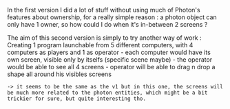 In the first version I did a lot of stuff without using much of Photon's features about ownership, for a really simple reason : 
a photon object can only have 1 owner, so how could I do when it's in-between 2 screens ? 

The aim of this second version is simply to try another way of work : 
	Creating 1 program launchable from 5 different computers, with 4 computers as players and 1 as operator 
	- each computer would have its own screen, visible only by itselfs (specific scene maybe)
	- the operator would be able to see all 4 screens 
	- operator will be able to drag n drop a shape all around his visibles screens 

    -> it seems to be the same as the v1 but in this one, the screens will be much more related to the photon entities, which might be a bit
    trickier for sure, but quite interesting tho.
